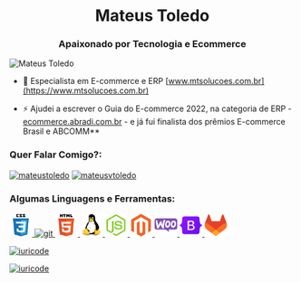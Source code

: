 <h1 align="center">Mateus Toledo</h1>
<h3 align="center">Apaixonado por Tecnologia e Ecommerce</h3>

<p align="left"> <img src="https://komarev.com/ghpvc/?username=mateusvtoledo&label=Profile%20views&color=00CFC7" alt="Mateus Toledo" /> </p>

- 📝 Especialista em E-commerce e ERP [www.mtsolucoes.com.br](https://www.mtsolucoes.com.br)

- ⚡ Ajudei a escrever o Guia do E-commerce 2022, na categoria de ERP - [ecommerce.abradi.com.br](https://ecommerce.abradi.com.br/) - e já fui finalista dos prêmios E-commerce Brasil e ABCOMM**

<h3 align="left">Quer Falar Comigo?:</h3>
<p align="left">
<a href="https://linkedin.com/in/mateustoledo" target="blank"><img align="center" src="https://cdn.jsdelivr.net/npm/simple-icons@3.0.1/icons/linkedin.svg" alt="mateustoledo" height="30" width="40" /></a>
<a href="https://instagram.com/mateusvtoledo" target="blank"><img align="center" src="https://cdn.jsdelivr.net/npm/simple-icons@3.0.1/icons/instagram.svg" alt="mateusvtoledo" height="30" width="40" /></a>
</p>

<h3 align="left">Algumas Linguagens e Ferramentas:</h3>
<p align="left"> <a href="https://www.w3schools.com/css/" target="_blank"> <img src="https://raw.githubusercontent.com/devicons/devicon/master/icons/css3/css3-original-wordmark.svg" alt="css3" width="40" height="40"/> </a> <a href="https://git-scm.com/" target="_blank"> <img src="https://www.vectorlogo.zone/logos/git-scm/git-scm-icon.svg" alt="git" width="40" height="40"/> </a> <a href="https://www.w3.org/html/" target="_blank"> <img src="https://raw.githubusercontent.com/devicons/devicon/master/icons/html5/html5-original-wordmark.svg" alt="html5" width="40" height="40"/> </a> <a href="https://developer.mozilla.org/en-US/docs/Web/JavaScript" target="_blank"> <img src="https://raw.githubusercontent.com/devicons/devicon/master/icons/linux/linux-original.svg" alt="linux" width="40" height="40"/> </a>  <a href="https://www.nodejs.org/" target="_blank"> <img src="https://raw.githubusercontent.com/devicons/devicon/master/icons/nodejs/nodejs-original.svg" alt="Nodejs" width="40" height="40"/> </a> <a href="https://www.magento.com/" target="_blank"> <img src="https://raw.githubusercontent.com/devicons/devicon/master/icons/magento/magento-original.svg" alt="Magento" width="40" height="40"/> </a> <a href="https://www.woocommerce.com/" target="_blank"> <img src="https://raw.githubusercontent.com/devicons/devicon/master/icons/woocommerce/woocommerce-original.svg" alt="WooCommerce" width="40" height="40"/> </a> <a href="https://www.getbootstrap.com/" target="_blank"> <img src="https://raw.githubusercontent.com/devicons/devicon/master/icons/bootstrap/bootstrap-original.svg" alt="Bootstrap" width="40" height="40"/> </a> <a href="https://www.gitlab.com/" target="_blank"> <img src="https://raw.githubusercontent.com/devicons/devicon/master/icons/gitlab/gitlab-original.svg" alt="gitlab" width="40" height="40"/> </a>

[![iuricode](https://github-readme-stats.vercel.app/api?username=mateusvtoledo&theme=onedark)](https://github.com/anuraghazra/github-readme-stats)

[![iuricode](https://github-readme-stats.vercel.app/api/top-langs/?username=mateusvtoledo&hide=html&layout=compact&theme=onedark)](https://github.com/anuraghazra/github-readme-stats)
